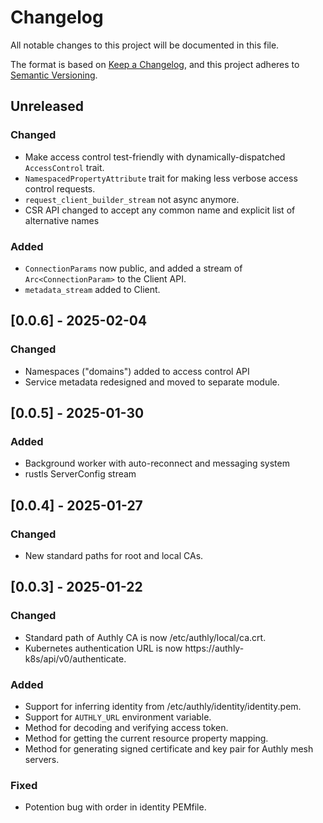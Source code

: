 # Changelog
All notable changes to this project will be documented in this file.

The format is based on [Keep a Changelog](https://keepachangelog.com/en/1.0.0/),
and this project adheres to [Semantic Versioning](https://semver.org/spec/v2.0.0.html).

## Unreleased
### Changed
- Make access control test-friendly with dynamically-dispatched `AccessControl` trait.
- `NamespacedPropertyAttribute` trait for making less verbose access control requests.
- `request_client_builder_stream` not async anymore.
- CSR API changed to accept any common name and explicit list of alternative names

### Added
- `ConnectionParams` now public, and added a stream of `Arc<ConnectionParam>` to the Client API.
- `metadata_stream` added to Client.

## [0.0.6] - 2025-02-04
### Changed
- Namespaces ("domains") added to access control API
- Service metadata redesigned and moved to separate module.

## [0.0.5] - 2025-01-30
### Added
- Background worker with auto-reconnect and messaging system
- rustls ServerConfig stream

## [0.0.4] - 2025-01-27
### Changed
- New standard paths for root and local CAs.

## [0.0.3] - 2025-01-22
### Changed
- Standard path of Authly CA is now /etc/authly/local/ca.crt.
- Kubernetes authentication URL is now https://authly-k8s/api/v0/authenticate.

### Added
- Support for inferring identity from /etc/authly/identity/identity.pem.
- Support for `AUTHLY_URL` environment variable.
- Method for decoding and verifying access token.
- Method for getting the current resource property mapping.
- Method for generating signed certificate and key pair for Authly mesh servers.

### Fixed
- Potention bug with order in identity PEMfile.